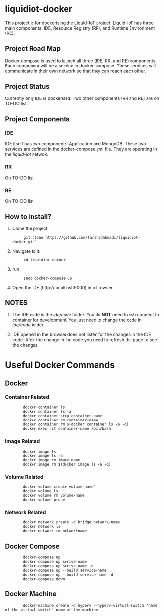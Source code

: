 # liquidiot-docker

This project is for dockerising the Liquid-IoT project. Liquid-IoT has three main components: IDE, Resource Registry (RR), and Runtime Environment (RE).

## Project Road Map

Docker compose is used to launch all three (IDE, RR, and RE) components. Each component will be a service in docker-compose. These services will communicate in their own network so that they can reach each other. 

## Project Status

Currently only IDE is dockerised. Two other components (RR and RE) are on TO-DO list.

## Project Components

### IDE

IDE itself has two components: Application and MongoDB. These two services are defined in the docker-compose.yml file. They are operating in the *liquid-iot* netwok.

### RR

On TO-DO list.

### RE

On TO-DO list.

## How to install?

1. Clone the project:

            git clone https://github.com/farshadahmadi/liquidiot-docker.git`
                     
2. Navigate to it:

            cd liquidiot-docker
            
3. run

            sudo docker-compose up
            
3. Open the IDE (http://localhost:9000) in a browser.

## NOTES

1. The IDE code is the *ide/code* folder. You do **NOT** need to ssh connect to container for development. You just need to change the code in *ide/code* folder.

1. IDE opened in the browser does not listen for the changes in the IDE code. Afetr the change in the code you need to refresh the page to see the changes.

# Useful Docker Commands

## Docker

### Container Related

            docker container ls
            docker container ls -a
            docker container stop container-name
            docker container rm container-name
            docker container rm $(docker container ls -a -q)
            docker exec -it container-name /bin/bash

### Image Related

            docker image ls
            docker image ls -a
            docker image rm image-name
            docker image rm $(docker image ls -a -q)

### Volume Related

            docker volume create volume-name`
            docker volume ls
            docker volume rm volume-name
            docker volume prune
### Network Related

            docker network create -d bridge network-name
            docker network ls
            docker network rm networkname

## Docker Compose

            docker-compose up
            docker-compose up serive-name
            docker-compose up serive-name -d
            docker-compose up --build service-name
            docker-compose up --build service-name -d
            docker-compose down

## Docker Machine

            docker-machine create -d hyperv --hyperv-virtual-switch "name of the virtual switch" name-of-the-machine
